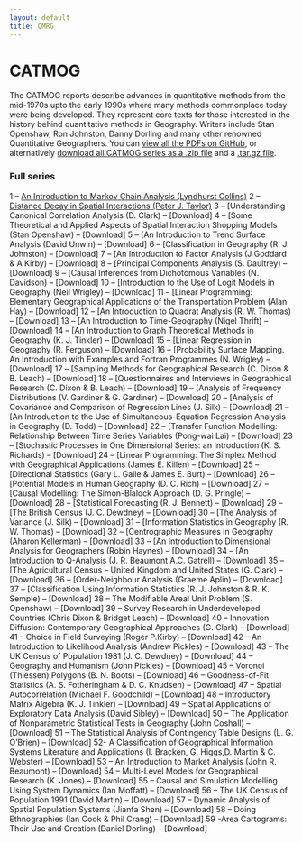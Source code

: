 ```yaml
---
layout: default
title: QMRG
---
```


# CATMOG

The CATMOG reports describe advances in quantitative methods from the mid-1970s upto the early 1990s where many methods commonplace today were being developed. They represent core texts for those interested in the history behind quantitative methods in Geography. Writers include Stan Openshaw, Ron Johnston, Danny Dorling and many other renowned Quantitative Geographers. You can [view all the PDFs on GitHub](https://github.com/qmrg/CATMOG), or alternatively [download all CATMOG series as a .zip file](https://github.com/qmrg/CATMOG/zipball/Main) and a [.tar.gz file](https://github.com/qmrg/CATMOG/tarball/Main).

### Full series
1 – [An Introduction to Markov Chain Analysis (Lyndhurst Collins)](https://github.com/qmrg/CATMOG/blob/Main/01-intro-markov-chain-analysis.pdf)
2 – [Distance Decay in Spatial Interactions (Peter J. Taylor)](https://github.com/qmrg/CATMOG/Main/01-intro-markov-chain-analysis.pdf)
3 – [Understanding Canonical Correlation Analysis (D. Clark) – [Download]
4 – [Some Theoretical and Applied Aspects of Spatial Interaction Shopping Models (Stan Openshaw) – [Download]
5 – [An Introduction to Trend Surface Analysis (David Unwin) – [Download]
6 – [Classification in Geography (R. J. Johnston) – [Download]
7 – [An Introduction to Factor Analysis (J Goddard & A Kirby) – [Download]
8 – [Principal Components Analysis (S. Daultrey) – [Download]
9 – [Causal Inferences from Dichotomous Variables (N. Davidson) – [Download]
10 – [Introduction to the Use of Logit Models in Geography (Neil Wrigley) – [Download]
11 – [Linear Programming: Elementary Geographical Applications of the Transportation Problem (Alan Hay) – [Download]
12 – [An Introduction to Quadrat Analysis (R. W. Thomas) – [Download]
13 – [An Introduction to Time-Geography (Nigel Thrift) – [Download]
14 – [An Introduction to Graph Theoretical Methods in Geography (K. J. Tinkler) – [Download]
15 – [Linear Regression in Geography (R. Ferguson) – [Download]
16 – [Probability Surface Mapping. An Introduction with Examples and Fortran Programmes (N. Wrigley) – [Download]
17 – [Sampling Methods for Geographical Research (C. Dixon & B. Leach) – [Download]
18 – [Questionnaires and Interviews in Geographical Research (C. Dixon & B. Leach) – [Download]
19 – [Analysis of Frequency Distributions (V. Gardiner & G. Gardiner) – [Download]
20 – [Analysis of Covariance and Comparison of Regression Lines  (J. Silk) – [Download]
21 – [An Introduction to the Use of Simultaneous-Equation Regression Analysis in Geography (D. Todd) – [Download]
22 – [Transfer Function Modelling: Relationship Between Time Series Variables (Pong-wai Lai) – [Download]
23 – [Stochastic Processes in One Dimensional Series: an Introduction (K. S. Richards) – [Download]
24 – [Linear Programming: The Simplex Method with Geographical Applications (James E. Killen) – [Download]
25 – [Directional Statistics (Gary L. Gaile & James E. Burt) – [Download]
26 – [Potential Models in Human Geography (D. C. Rich) – [Download]
27 – [Causal Modelling: The Simon-Blalock Approach (D. G. Pringle) – [Download]
28 – [Statistical Forecasting (R. J. Bennett) – [Download]
29 – [The British Census (J. C. Dewdney) – [Download]
30 – [The Analysis of Variance (J. Silk) – [Download]
31 – [Information Statistics in Geography (R. W. Thomas) – [Download]
32 – [Centrographic Measures in Geography (Aharon Kellerman) – [Download]
33 – [An Introduction to Dimensional Analysis for Geographers (Robin Haynes) – [Download]
34 – [An Introduction to Q-Analysis (J. R. Beaumont A.C. Gatrell) – [Download]
35 – [The Agricultural Census – United Kingdom and United States (G. Clark) – [Download]
36 – [Order-Neighbour Analysis (Graeme Aplin) – [Download]
37 – [Classification Using Information Statistics (R. J. Johnston & R. K. Semple) – [Download]
38 – The Modifiable Areal Unit Problem (S. Openshaw) – [Download]
39 – Survey Research in Underdeveloped Countries (Chris Dixon & Bridget Leach) – [Download]
40 – Innovation Diffusion: Contemporary Geographical Approaches (G. Clark) – [Download]
41 – Choice in Field Surveying (Roger P.Kirby) – [Download]
42 – An Introduction to Likelihood Analysis (Andrew Pickles) – [Download]
43 – The UK Census of Population 1981 (J. C. Dewdney) – [Download]
44 – Geography and Humanism (John Pickles) – [Download]
45 – Voronoi (Thiessen) Polygons (B. N. Boots) – [Download]
46 – Goodness-of-Fit Statistics (A. S. Fotheringham & D. C. Knudsen) – [Download]
47 – Spatial Autocorrelation (Michael F. Goodchild) – [Download]
48 – Introductory Matrix Algebra (K. J. Tinkler) – [Download]
49 – Spatial Applications of Exploratory Data Analysis (David Sibley) – [Download]
50 – The Application of Nonparametric Statistical Tests in Geography (John Coshall) – [Download]
51 – The Statistical Analysis of Contingency Table Designs (L. G. O’Brien) – [Download]
52- A Classification of Geographical Information Systems Literature and Applications (I. Bracken, G. Higgs,D. Martin & C. Webster) – [Download]
53 – An Introduction to Market Analysis (John R. Beaumont) – [Download]
54 – Multi-Level Models for Geographical Research (K. Jones) – [Download]
55 – Causal and Simulation Modelling Using System Dynamics (Ian Moffatt) – [Download]
56 – The UK Census of Population 1991 (David Martin) – [Download]
57 – Dynamic Analysis of Spatial Population Systems (Jianfa Shen) – [Download]
58 – Doing Ethnographies (Ian Cook & Phil Crang) – [Download]
59 -Area Cartograms: Their Use and Creation (Daniel Dorling) – [Download]
